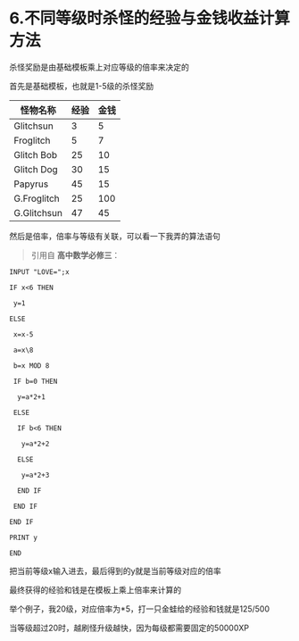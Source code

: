 # 6.不同等级时杀怪的经验与金钱收益计算方法



杀怪奖励是由基础模板乘上对应等级的倍率来决定的

首先是基础模板，也就是1-5级的杀怪奖励

| 怪物名称    | 经验 | 金钱 |
| ----------- | ---- | ---- |
| Glitchsun   | 3    | 5    |
| Froglitch   | 5    | 7    |
| Glitch Bob  | 25   | 10   |
| Glitch Dog  | 30   | 15   |
| Papyrus     | 45   | 15   |
| G.Froglitch | 25   | 100  |
| G.Glitchsun | 47   | 45   |



然后是倍率，倍率与等级有关联，可以看一下我弄的算法语句
> 引用自 **高中数学必修三**：
> ​	

```
INPUT "LOVE=";x

IF x<6 THEN

 y=1

ELSE

 x=x-5

 a=x\8

 b=x MOD 8

 IF b=0 THEN

  y=a*2+1

 ELSE

  IF b<6 THEN

   y=a*2+2

  ELSE

   y=a*2+3

  END IF

 END IF

END IF

PRINT y

END
```


把当前等级x输入进去，最后得到的y就是当前等级对应的倍率

最终获得的经验和钱是在模板上乘上倍率来计算的

举个例子，我20级，对应倍率为*5，打一只金蛙给的经验和钱就是125/500

当等级超过20时，越刷怪升级越快，因为每级都需要固定的50000XP	